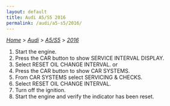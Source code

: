 ```yaml
---
layout: default
title: Audi A5/S5 2016
permalink: /audi/a5-s5/2016/
---
```

[*Home*](/) > [*Audi*](/audi/) > [*A5/S5*](/audi/a5-s5/) > [*2016*](/audi/a5-s5/2016/)
1. Start the engine.
2. Press the CAR button to show SERVICE INTERVAL DISPLAY.
3. Select RESET OIL CHANGE INTERVAL.
or
2. Press the CAR button to show CAR SYSTEMS.
3. From CAR SYSTEMS select SERVICING & CHECKS.
4. Select RESET OIL CHANGE INTERVAL.
5. Turn off the ignition.
6. Start the engine and verify the indicator has been reset.